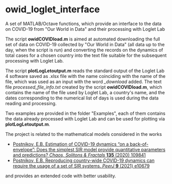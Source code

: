 # owid_loglet_interface
A set of MATLAB/Octave functions, which provide an interface to the data on COVID-19 from "Our World in Data" and their processing with Loglet Lab

The script **owidCOVIDload.m** is aimed at automated downloading the full set of data on COVID-19 collected by "Our World in Data" (all data up to the day, when the script is run) and converting the records on the dynamics of total cases for a chosen country into the text file suitable for the subsequent processing with Loglet Lab.

The script **plotLogLetoutput.m** reads the standard output of the Loglet Lab 4 software saved as .xlsx file with the name coinciding with the name of the file, which was used as an input with the word *_download* added. The text file *processed_file_info.txt* created by the script **owidCOVIDload.m**, which contains the name of the file used by Loglet Lab, a country's name, and the dates corresponding to the numerical list of days is used during the data reading and processing.

Two examples are provided in the folder "Examples", each of them contains the data already processed with Loglet Lab and can be used for plotting via **plotLogLetoutput.m**.

The project is related to the mathematical models considered in the works  
- [Postnikov, E.B. Estimation of COVID-19 dynamics “on a back-of-envelope”: Does the simplest SIR model provide quantitative parameters and predictions? *Chaos, Solitons & Fractals* **135** (2020) 109841](https://www.sciencedirect.com/science/article/pii/S0960077920302411)
- [Postnikov, E.B. Reproducing country-wide COVID-19 dynamics can require the usage of a set of SIR systems. *PeerJ* **9** (2021) e10679](https://doi.org/10.7717/peerj.10679)

and provides an extended code with better usability.

